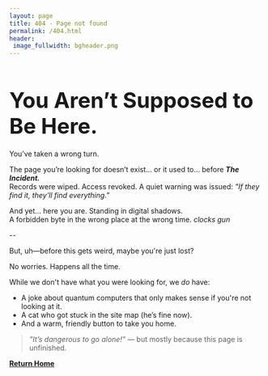 ```yaml
---
layout: page
title: 404 - Page not found
permalink: /404.html
header:
 image_fullwidth: bgheader.png
---
```


<h2 style="font-size: 3em; margin-bottom: 0.5em;">You Aren’t Supposed to Be Here.</h2>


You’ve taken a wrong turn.

The page you’re looking for doesn’t exist… or it used to… before **_The Incident._**  
Records were wiped. Access revoked. A quiet warning was issued: _"If they find it, they’ll find everything."_

And yet… here you are. Standing in digital shadows.  
A forbidden byte in the wrong place at the wrong time. *clocks gun*

--

But, uh—before this gets weird, maybe you're just lost?

No worries. Happens all the time.

While we don't have what you were looking for, we *do* have:

- A joke about quantum computers that only makes sense if you're not looking at it.  
- A cat who got stuck in the site map (he’s fine now).  
- And a warm, friendly button to take you home.

> _"It’s dangerous to go alone!"_ — but mostly because this page is unfinished.


 [**Return Home**](/)


